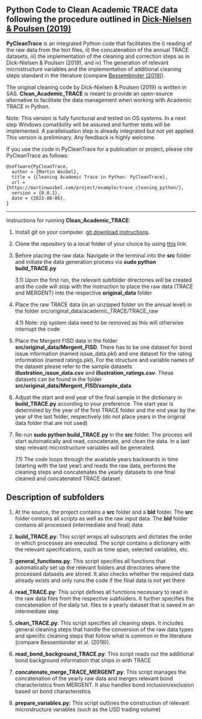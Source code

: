 Python Code to Clean Academic TRACE data following the procedure outlined in [Dick-Nielsen & Poulsen (2019)](https://papers.ssrn.com/sol3/papers.cfm?abstract_id=3456082)
-------------
**PyCleanTrace** is an integrated Python code that facilitates the i) reading of the raw data from the text files, ii) the concatenation of the annual TRACE datasets, iii) the implementation of the cleaning and correction steps as in Dick-Nielsen & Poulsen (2019), and iv) The generation of relevant  microstructure variables and the implementation of additional cleaning steps standard in the literature (compare [Bessembinder (2019)](https://onlinelibrary.wiley.com/doi/abs/10.1111/jofi.12694)).

The original cleaning code by Dick-Nielsen & Poulsen (2019) is written in SAS. **Clean_Academic_TRACE** is meant to provide an open-source alternative to facilitate the data management when working with Academic TRACE in Python.

Note: This version is fully functional and tested on OS systems. In a next step Windows comatibility will be assured and further tests will be implemented. A parallelisation step is already integrated but not yet applied. This version is preliminary.  Any feedback is highly welcome.

If you use the code in PyCleanTrace for a publication or project, please cite PyCleanTrace as follows:

```
@software{PyCleanTrace,
  author = {Martin Waibel},
  title = {Cleaning Academic Trace in Python: PyCleanTrace},
  url = {https://martinwaibel.com/project/example/trace_cleaning_python/},
  version = {0.0.1},
  date = {2023-08-06},
}
```
-------------

Instructions for  running **Clean_Academic_TRACE**:

1) Install git on your computer. [git download instructions](https://www.atlassian.com/git/tutorials/install-git).

2) Clone the repository to a local folder of your choice by using [this](https://github.com/waibelma/Clean-Academic-TRACE-data.git) link.

3) Before placing the raw data: Navigate in the terminal into the **src** folder and initiate the data generation process via **sudo python build_TRACE.py**

	3.1) Upon the first run, the relevant subfolder directories will be created and the code will stop with the instruction to place the raw data (TRACE and MERGENT) into the respective  **original_data** folder

4) Place the raw TRACE data (in an unzipped folder on the annual level) in the folder  src/original_data/academic_TRACE/TRACE_raw

   	4.1) Note: zip system data need to be removed as this will otherwise interrupt the code

6) Place the Mergent FISD data in the folder **src/original_data/Mergent_FISD**. There has to be one dataset for bond issue information (named issue_data.pkl) and one dataset for the rating information (named ratings.pkl). For the structure and variable names of the dataset please refer to the sample datasets **illustration_issue_data.csv** and **illustration_ratings.csv**. These datasets can be found in the folder **src/original_data/Mergent_FISD/sample_data**

7) Adjust the start and end year of the final sample in the dictionary in **build_TRACE.py** according to your preference. The start year is determined by the year of the first TRACE folder and the end year by the year of the last folder, respectively (do not place years in the original data folder that are not used)

8) Re-run  **sudo python build_TRACE.py** in the **src** folder. The process will start automatically and read, concatenate, and clean the data. In a last step relevant microstructure variables will be generated. 

   7.1) The code loops through the available years backwards in time (starting with the last year) and reads the raw data, performs the cleaning steps and concatenates the yearly datasets to one final cleaned and concatenated TRACE dataset.


Description of subfolders
-------------

1) At the source, the project contains a **src** folder and a **bld** folder. The **src** folder contains all scripts as well as the raw input data. The **bld** folder contains all processed (intermediate and final) data

2)  **build_TRACE.py**: This script wraps all subscripts and dictates the order in which processes are executed. The script contains a dictionary with the relevant specifications, such as time span, selected variables, etc.

2)  **general_functions.py**: This script specifies all functions that automatically set up the relevant folders and directories where the processed datasets are stored. It also checks whether the required data already exists and only runs the code if the final data is not yet there

3)   **read_TRACE.py**: This script defines all functions necessary to read in the raw data files from the respective subfolders. It further specifies the concatenation of the daily txt. files to a yearly dataset that is saved in an intermediate step

4)  **clean_TRACE.py**: This script specifies all cleaning steps. It includes general cleaning steps that handle the conversion of the raw data types and specific cleaning steps that follow what is common in the literature (compare Bessembinder et al. (2018)).

5)  **read_bond_background_TRACE.py**: This script reads out the additional bond background information that ships in with TRACE

5)  **concatenate_merge_TRACE_MERGENT.py**: This script manages the concatenation of the yearly raw data and merges relevant bond characteristics from MERGENT. It also handles bond inclusion/exclusion based on bond characteristics

5)  **prepare_variables.py**: This script outlines the construction of relevant microstructure variables (such as the USD trading volume)








